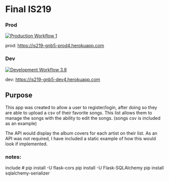 # Final IS219

### Prod
[![Production Workflow 1](https://github.com/GraceBurke-88/final_is219/actions/workflows/prod.yml/badge.svg)](https://github.com/GraceBurke-88/final_is219/actions/workflows/prod.yml)

prod: https://is219-gnb5-prod4.herokuapp.com

### Dev
[![Development Workflow 3.8](https://github.com/GraceBurke-88/final_is219/actions/workflows/dev.yml/badge.svg)](https://github.com/GraceBurke-88/final_is219/actions/workflows/dev.yml)

dev: https://is219-gnb5-dev4.herokuapp.com


## Purpose
This app was created to allow a user to register/login, after doing so they are able to upload a csv of their favorite songs. This list allows them to manage the songs with the ability to edit the songs. (songs csv is included as an example)

The API would display the album covers for each artist on their list. As an API was not required, I have included a static example of how this would look if implemented.



### notes:
include # pip install -U flask-cors
pip install -U Flask-SQLAlchemy
pip install sqlalchemy-serializer





